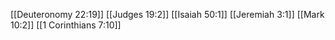 [[Deuteronomy 22:19]]
[[Judges 19:2]]
[[Isaiah 50:1]]
[[Jeremiah 3:1]]
[[Mark 10:2]]
[[1 Corinthians 7:10]]
